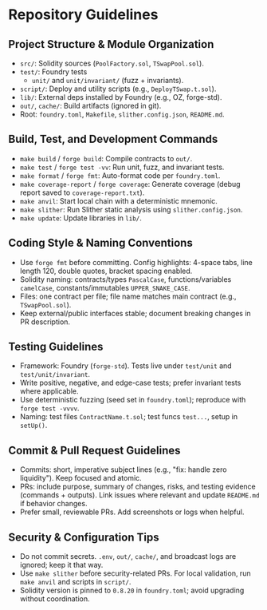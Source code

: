 # Repository Guidelines

## Project Structure & Module Organization
- `src/`: Solidity sources (`PoolFactory.sol`, `TSwapPool.sol`).
- `test/`: Foundry tests
  - `unit/` and `unit/invariant/` (fuzz + invariants).
- `script/`: Deploy and utility scripts (e.g., `DeployTSwap.t.sol`).
- `lib/`: External deps installed by Foundry (e.g., OZ, forge-std).
- `out/`, `cache/`: Build artifacts (ignored in git).
- Root: `foundry.toml`, `Makefile`, `slither.config.json`, `README.md`.

## Build, Test, and Development Commands
- `make build` / `forge build`: Compile contracts to `out/`.
- `make test` / `forge test -vv`: Run unit, fuzz, and invariant tests.
- `make format` / `forge fmt`: Auto-format code per `foundry.toml`.
- `make coverage-report` / `forge coverage`: Generate coverage (debug report saved to `coverage-report.txt`).
- `make anvil`: Start local chain with a deterministic mnemonic.
- `make slither`: Run Slither static analysis using `slither.config.json`.
- `make update`: Update libraries in `lib/`.

## Coding Style & Naming Conventions
- Use `forge fmt` before committing. Config highlights: 4-space tabs, line length 120, double quotes, bracket spacing enabled.
- Solidity naming: contracts/types `PascalCase`, functions/variables `camelCase`, constants/immutables `UPPER_SNAKE_CASE`.
- Files: one contract per file; file name matches main contract (e.g., `TSwapPool.sol`).
- Keep external/public interfaces stable; document breaking changes in PR description.

## Testing Guidelines
- Framework: Foundry (`forge-std`). Tests live under `test/unit` and `test/unit/invariant`.
- Write positive, negative, and edge-case tests; prefer invariant tests where applicable.
- Use deterministic fuzzing (seed set in `foundry.toml`); reproduce with `forge test -vvvv`.
- Naming: test files `ContractName.t.sol`; test funcs `test...`, setup in `setUp()`.

## Commit & Pull Request Guidelines
- Commits: short, imperative subject lines (e.g., "fix: handle zero liquidity"). Keep focused and atomic.
- PRs: include purpose, summary of changes, risks, and testing evidence (commands + outputs). Link issues where relevant and update `README.md` if behavior changes.
- Prefer small, reviewable PRs. Add screenshots or logs when helpful.

## Security & Configuration Tips
- Do not commit secrets. `.env`, `out/`, `cache/`, and broadcast logs are ignored; keep it that way.
- Use `make slither` before security-related PRs. For local validation, run `make anvil` and scripts in `script/`.
- Solidity version is pinned to `0.8.20` in `foundry.toml`; avoid upgrading without coordination.
